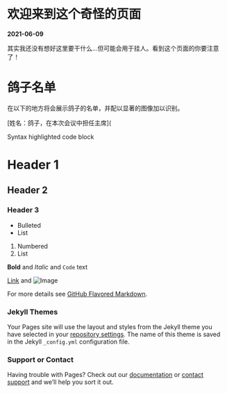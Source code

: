 # 欢迎来到这个奇怪的页面

**2021-06-09**

其实我还没有想好这里要干什么...但可能会用于挂人。看到这个页面的你要注意了！

# 鸽子名单

在以下的地方将会展示鸽子的名单，并配以显著的图像加以识别。

[姓名：鸽子，在本次会议中担任主席](


Syntax highlighted code block

# Header 1
## Header 2
### Header 3

- Bulleted
- List

1. Numbered
2. List

**Bold** and _Italic_ and `Code` text

[Link](url) and ![Image](src)

For more details see [GitHub Flavored Markdown](https://guides.github.com/features/mastering-markdown/).

### Jekyll Themes

Your Pages site will use the layout and styles from the Jekyll theme you have selected in your [repository settings](https://github.com/yangjibruce/yangjibruce.github.io/settings/pages). The name of this theme is saved in the Jekyll `_config.yml` configuration file.

### Support or Contact

Having trouble with Pages? Check out our [documentation](https://docs.github.com/categories/github-pages-basics/) or [contact support](https://support.github.com/contact) and we’ll help you sort it out.
